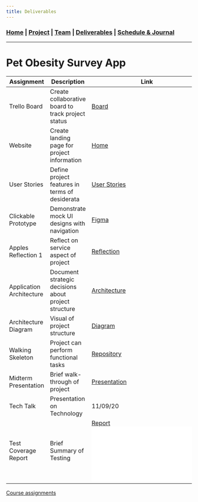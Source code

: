 ```yaml
---
title: Deliverables
---
```

### [Home](https://mtcahill57.github.io/523-fa20-m.github.io/) \| [Project](project.md) \| [Team](team.md) \| [Deliverables](deliverables.md) \| [Schedule & Journal](journal-sched.md)

___

# Pet Obesity Survey App

| Assignment | Description | Link |
| --- | --- | --- |
| Trello Board | Create collaborative board to track project status | [Board](https://trello.com/b/Sr7t6byI/comp-523-m-pet-obesity) |
| Website | Create landing page for project information | [Home](https://mtcahill57.github.io/523-fa20-m.github.io/) |
| User Stories | Define project features in terms of desiderata | [User Stories](user-stories.md) |
| Clickable Prototype | Demonstrate mock UI designs with navigation | [Figma](https://www.figma.com/file/jReUenemazVBB1baHS424Z/Pet-Obesity-Data-Collection-App?node-id=5%3A16) |
| Apples Reflection 1 | Reflect on service aspect of project | [Reflection](apples1.md) |
| Application Architecture | Document strategic decisions about project structure | [Architecture](architecture.md) |
| Architecture Diagram | Visual of project structure | [Diagram](diagram.md) |
| Walking Skeleton | Project can perform functional tasks | [Repository](https://github.com/ryanh777/APOP/tree/backend-testing) |
| Midterm Presentation | Brief walk-through of project | [Presentation](https://docs.google.com/presentation/d/1mraqt5GK34JwPUIjiWfzx2NA3cBWXdjCquiKrpMCQdM/edit?usp=sharing) |
| Tech Talk | Presentation on Technology | 11/09/20 |
| Test Coverage Report | Brief Summary of Testing | [Report](https://github.com/mtcahill57/523-fa20-m.github.io/blob/gh-pages/TestCoverageReport.pdf) ![Unit Testing](ExampleUnitTest.html) |

[Course assignments](https://comp523.cs.unc.edu/assignments/)
